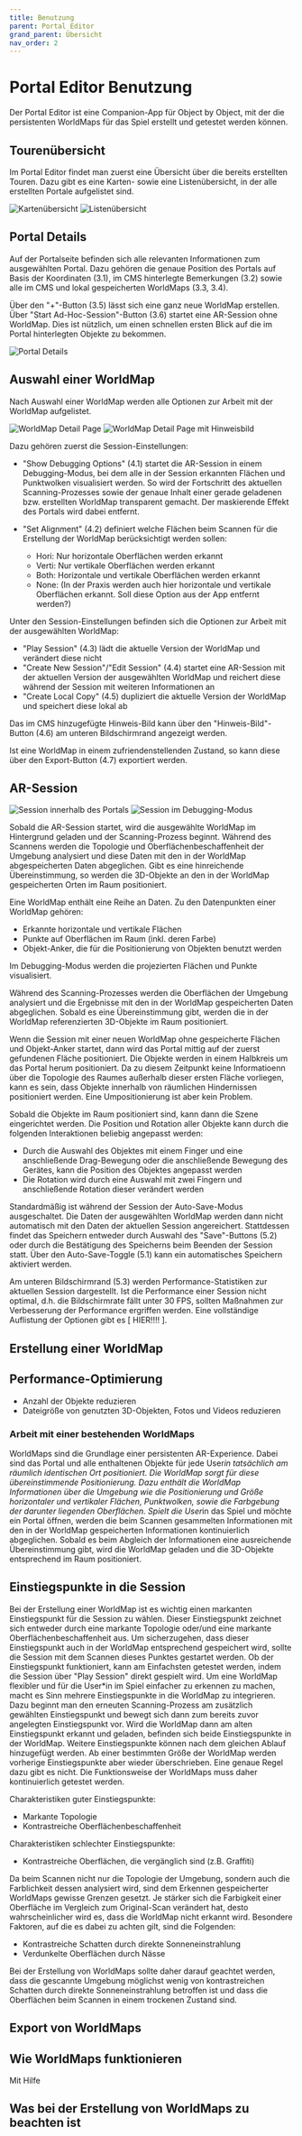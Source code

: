 ```yaml
---
title: Benutzung
parent: Portal Editor
grand_parent: Übersicht
nav_order: 2
---
```


# Portal Editor Benutzung

Der Portal Editor ist eine Companion-App für Object by Object, mit der die persistenten WorldMaps für das Spiel erstellt und getestet werden können.


## Tourenübersicht

Im Portal Editor findet man zuerst eine Übersicht über die bereits erstellten Touren. Dazu gibt es eine Karten- sowie eine Listenübersicht, in der alle erstellten Portale aufgelistet sind.

![Kartenübersicht](/img/pe_overview_map.png) ![Listenübersicht](/img/pe_overview_list.png)


## Portal Details

Auf der Portalseite befinden sich alle relevanten Informationen zum ausgewählten Portal. Dazu gehören die genaue Position des Portals auf Basis der Koordinaten (3.1), im CMS hinterlegte Bemerkungen (3.2) sowie alle im CMS und lokal gespeicherten WorldMaps (3.3, 3.4).

Über den "+"-Button (3.5) lässt sich eine ganz neue WorldMap erstellen.
Über "Start Ad-Hoc-Session"-Button (3.6) startet eine AR-Session ohne WorldMap. Dies ist nützlich, um einen schnellen ersten Blick auf die im Portal hinterlegten Objekte zu bekommen.

![Portal Details](/img/pe_portal_1.png)


## Auswahl einer WorldMap

Nach Auswahl einer WorldMap werden alle Optionen zur Arbeit mit der WorldMap aufgelistet.

![WorldMap Detail Page](/img/pe_map_1.png) ![WorldMap Detail Page mit Hinweisbild](/img/pe_map_2.png)

Dazu gehören zuerst die Session-Einstellungen:
* "Show Debugging Options" (4.1) startet die AR-Session in einem Debugging-Modus, bei dem alle in der Session erkannten Flächen und Punktwolken visualisiert werden. So wird der Fortschritt des aktuellen Scanning-Prozesses sowie der genaue Inhalt einer gerade geladenen bzw. erstellten WorldMap transparent gemacht. Der maskierende Effekt des Portals wird dabei entfernt.

* "Set Alignment" (4.2) definiert welche Flächen beim Scannen für die Erstellung der WorldMap berücksichtigt werden sollen:
  * Hori: Nur horizontale Oberflächen werden erkannt
  * Verti: Nur vertikale Oberflächen werden erkannt
  * Both: Horizontale und vertikale Oberflächen werden erkannt
  * None: (In der Praxis werden auch hier horizontale und vertikale Oberflächen erkannt. Soll diese Option aus der App entfernt werden?)

Unter den Session-Einstellungen befinden sich die Optionen zur Arbeit mit der ausgewählten WorldMap:
* "Play Session" (4.3) lädt die aktuelle Version der WorldMap und verändert diese nicht
* "Create New Session"/"Edit Session" (4.4) startet eine AR-Session mit der aktuellen Version der ausgewählten WorldMap und reichert diese während der Session mit weiteren Informationen an
* "Create Local Copy" (4.5) dupliziert die aktuelle Version der WorldMap und speichert diese lokal ab

Das im CMS hinzugefügte Hinweis-Bild kann über den "Hinweis-Bild"-Button (4.6) am unteren Bildschirmrand angezeigt werden.

Ist eine WorldMap in einem zufriendenstellenden Zustand, so kann diese über den Export-Button (4.7) exportiert werden.


## AR-Session

![Session innerhalb des Portals](/img/pe_session_2_inside.png) ![Session im Debugging-Modus](img/pe_session_3_debugging.png)

Sobald die AR-Session startet, wird die ausgewählte WorldMap im Hintergrund geladen und der Scanning-Prozess beginnt. Während des Scannens werden die Topologie und Oberflächenbeschaffenheit der Umgebung analysiert und diese Daten mit den in der WorldMap abgespeicherten Daten abgeglichen. Gibt es eine hinreichende Übereinstimmung, so werden die 3D-Objekte an den in der WorldMap gespeicherten Orten im Raum positioniert.

Eine WorldMap enthält eine Reihe an Daten. Zu den Datenpunkten einer WorldMap gehören:
- Erkannte horizontale und vertikale Flächen
- Punkte auf Oberflächen im Raum (inkl. deren Farbe)
- Objekt-Anker, die für die Positionierung von Objekten benutzt werden

Im Debugging-Modus werden die projezierten Flächen und Punkte visualisiert.

Während des Scanning-Prozesses werden die Oberflächen der Umgebung analysiert und die Ergebnisse mit den in der WorldMap gespeicherten Daten abgeglichen. Sobald es eine Übereinstimmung gibt, werden die in der WorldMap referenzierten 3D-Objekte im Raum positioniert.

Wenn die Session mit einer neuen WorldMap ohne gespeicherte Flächen und Objekt-Anker startet, dann wird das Portal mittig auf der zuerst gefundenen Fläche positioniert. Die Objekte werden in einem Halbkreis um das Portal herum positioniert. Da zu diesem Zeitpunkt keine Informatioenn über die Topologie des Raumes außerhalb dieser ersten Fläche vorliegen, kann es sein, dass Objekte innerhalb von räumlichen Hindernissen positioniert werden. Eine Umpositionierung ist aber kein Problem.

Sobald die Objekte im Raum positioniert sind, kann dann die Szene eingerichtet werden. Die Position und Rotation aller Objekte kann durch die folgenden Interaktionen beliebig angepasst werden:
- Durch die Auswahl des Objektes mit einem Finger und eine anschließende Drag-Bewegung oder die anschließende Bewegung des Gerätes, kann die Position des Objektes angepasst werden
- Die Rotation wird durch eine Auswahl mit  zwei Fingern und anschließende Rotation dieser verändert werden

Standardmäßig ist während der Session der Auto-Save-Modus ausgeschaltet. Die Daten der ausgewählten WorldMap werden dann nicht automatisch mit den Daten der aktuellen Session angereichert. Stattdessen findet das Speichern entweder durch Auswahl des "Save"-Buttons (5.2) oder durch die Bestätigung des Speicherns beim Beenden der Session statt. Über den Auto-Save-Toggle (5.1) kann ein automatisches Speichern aktiviert werden.

Am unteren Bildschirmrand (5.3) werden Performance-Statistiken zur aktuellen Session dargestellt. Ist die Performance einer Session nicht optimal, d.h. die Bildschirmrate fällt unter 30 FPS, sollten Maßnahmen zur Verbesserung der Performance ergriffen werden. Eine vollständige Auflistung der Optionen gibt es [ HIER!!!! ].


## Erstellung einer WorldMap



## Performance-Optimierung

- Anzahl der Objekte reduzieren
- Dateigröße von genutzten 3D-Objekten, Fotos und Videos reduzieren





### Arbeit mit einer bestehenden WorldMaps

WorldMaps sind die Grundlage einer persistenten AR-Experience. Dabei sind das Portal und alle enthaltenen Objekte für jede User*in tatsächlich am räumlich identischen Ort positioniert. Die WorldMap sorgt für diese übereinstimmende Positionierung. Dazu enthält die WorldMap Informationen über die Umgebung wie die Positionierung und Größe horizontaler und vertikaler Flächen, Punktwolken, sowie die Farbgebung der darunter liegenden Oberflächen. Spielt die User*in das Spiel und möchte ein Portal öffnen, werden die beim Scannen gesammelten Informationen mit den in der WorldMap gespeicherten Informationen kontinuierlich abgeglichen. Sobald es beim Abgleich der Informationen eine ausreichende Übereinstimmung gibt, wird die WorldMap geladen und die 3D-Objekte entsprechend im Raum positioniert.


## Einstiegspunkte in die Session

Bei der Erstellung einer WorldMap ist es wichtig einen markanten Einstiegspunkt für die Session zu wählen. Dieser Einstiegspunkt zeichnet sich entweder durch eine markante Topologie oder/und eine markante Oberflächenbeschaffenheit aus. Um sicherzugehen, dass dieser Einstiegspunkt auch in der WorldMap entsprechend gespeichert wird, sollte die Session mit dem Scannen dieses Punktes gestartet werden. Ob der Einstiegspunkt funktioniert, kann am Einfachsten getestet werden, indem die Session über "Play Session" direkt gespielt wird. Um eine WorldMap flexibler und für die User*in im Spiel einfacher zu erkennen zu machen, macht es Sinn mehrere Einstiegspunkte in die WorldMap zu integrieren. Dazu beginnt man den erneuten Scanning-Prozess am zusätzlich gewählten Einstiegspunkt und bewegt sich dann zum bereits zuvor angelegten Einstiegspunkt vor. Wird die WorldMap dann am alten Einstiegspunkt erkannt und geladen, befinden sich beide Einstiegspunkte in der WorldMap. Weitere Einstiegspunkte können nach dem gleichen Ablauf hinzugefügt werden. Ab einer bestimmten Größe der WorldMap werden vorherige Einstiegspunkte aber wieder überschrieben. Eine genaue Regel dazu gibt es nicht. Die Funktionsweise der WorldMaps muss daher kontinuierlich getestet werden.

Charakteristiken guter Einstiegspunkte:
* Markante Topologie
* Kontrastreiche Oberflächenbeschaffenheit

Charakteristiken schlechter Einstiegspunkte:
* Kontrastreiche Oberflächen, die vergänglich sind (z.B. Graffiti)


Da beim Scannen nicht nur die Topologie der Umgebung, sondern auch die Farblichkeit dessen analysiert wird, sind dem Erkennen gespeicherter WorldMaps gewisse Grenzen gesetzt. Je stärker sich die Farbigkeit einer Oberfläche im Vergleich zum Original-Scan verändert hat, desto wahrscheinlicher wird es, dass die WorldMap nicht erkannt wird. Besondere Faktoren, auf die es dabei zu achten gilt, sind die Folgenden:
* Kontrastreiche Schatten durch direkte Sonneneinstrahlung
* Verdunkelte Oberflächen durch Nässe

Bei der Erstellung von WorldMaps sollte daher darauf geachtet werden, dass die gescannte Umgebung möglichst wenig von kontrastreichen Schatten durch direkte Sonneneinstrahlung betroffen ist und dass die Oberflächen beim Scannen in einem trockenen Zustand sind.







## Export von WorldMaps


## Wie WorldMaps funktionieren

Mit Hilfe


## Was bei der Erstellung von WorldMaps zu beachten ist
